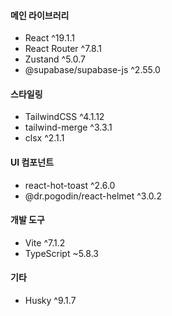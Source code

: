 #### 메인 라이브러리

- React ^19.1.1
- React Router ^7.8.1
- Zustand ^5.0.7
- @supabase/supabase-js ^2.55.0

#### 스타일링

- TailwindCSS ^4.1.12
- tailwind-merge ^3.3.1
- clsx ^2.1.1

#### UI 컴포넌트

- react-hot-toast ^2.6.0
- @dr.pogodin/react-helmet ^3.0.2

#### 개발 도구

- Vite ^7.1.2
- TypeScript ~5.8.3

#### 기타

- Husky ^9.1.7
